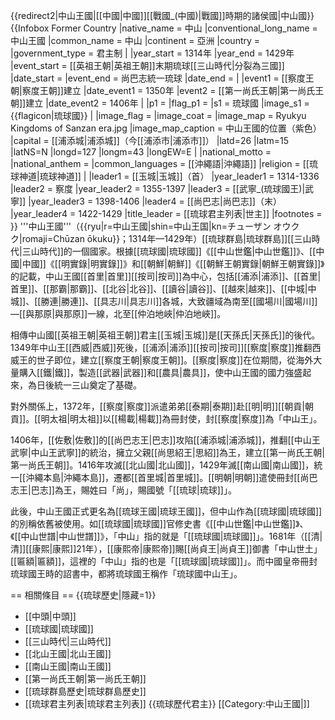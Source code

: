 {{redirect2|中山王國|[[中國|中國]][[戰國_(中國)|戰國]]時期的諸侯國|中山國}}
{{Infobox Former Country
|native_name = 中山
|conventional_long_name = 中山王國
|common_name = 中山
|continent   = 亞洲
|country     = 
|government_type    = 君主制
|
|year_start  = 1314年
|year_end    = 1429年
|event_start = [[英祖王朝|英祖王朝]]末期琉球[[三山時代|分裂為三國]]
|date_start  = 
|event_end   = 尚巴志統一琉球
|date_end    = 
|
|event1 = [[察度王朝|察度王朝]]建立
|date_event1 = 1350年
|event2 = [[第一尚氏王朝|第一尚氏王朝]]建立
|date_event2 = 1406年
|
|p1          = 
|flag_p1     = 
|s1          = 琉球國
|image_s1    = {{flagicon|琉球國}}
|
|image_flag   = 
|image_coat   = 
|image_map    = Ryukyu Kingdoms of Sanzan era.jpg
|image_map_caption  = 中山王國的位置（紫色）
|capital      = [[浦添城|浦添城]]（今[[浦添市|浦添市]]）
|latd=26 |latm=15 |latNS=N |longd=127 |longm=43 |longEW=E
|
|national_motto   = 
|national_anthem  = 
|common_languages = [[沖繩語|沖繩語]]
|religion         = [[琉球神道|琉球神道]]
|
|leader1      = [[玉城|玉城]]（首）
|year_leader1 = 1314-1336
|leader2      = 察度
|year_leader2 = 1355-1397
|leader3      = [[武寧_(琉球國王)|武寧]]
|year_leader3 = 1398-1406
|leader4      = [[尚巴志|尚巴志]]（末）
|year_leader4 = 1422-1429
|title_leader = [[琉球君主列表|世主]]
|footnotes  =
}}
'''中山王國'''（{{ryu|r=中山王國|shin=中山王国|kn=チューザン オウクク|romaji=Chūzan ōkuku}}；1314年—1429年）[[琉球群島|琉球群島]][[三山時代|三山時代]]的一個國家。根據[[琉球國|琉球國]]《[[中山世鑑|中山世鑑]]》、[[中國|中國]]《[[明實錄|明實錄]]》和[[朝鮮|朝鮮]]《[[朝鮮王朝實錄|朝鮮王朝實錄]]》的記載，中山王國[[首里|首里]][[按司|按司]]為中心，包括[[浦添|浦添]]、[[首里|首里]]、[[那霸|那霸]]、[[北谷|北谷]]、[[讀谷|讀谷]]、[[越來|越來]]、[[中城|中城]]、[[勝連|勝連]]、[[具志川|具志川]]各城，大致疆域為南至[[國場川|國場川]]—[[與那原|與那原]]一線，北至[[仲泊地峽|仲泊地峽]]。

相傳中山國[[英祖王朝|英祖王朝]]君主[[玉城|玉城]]是[[天孫氏|天孫氏]]的後代。1349年中山王[[西威|西威]]死後，[[浦添|浦添]][[按司|按司]][[察度|察度]]推翻西威王的世子即位，建立[[察度王朝|察度王朝]]。[[察度|察度]]在位期間，從海外大量購入[[鐵|鐵]]，製造[[武器|武器]]和[[農具|農具]]，使中山王國的國力強盛起來，為日後統一三山奠定了基礎。

對外關係上，1372年，[[察度|察度]]派遣弟弟[[泰期|泰期]]赴[[明|明]][[朝貢|朝貢]]。[[明太祖|明太祖]]以[[楊載|楊載]]為冊封使，封[[察度|察度]]為「中山王」。

1406年，[[佐敷|佐敷]]的[[尚巴志王|巴志]]攻陷[[浦添城|浦添城]]，推翻[[中山王武寧|中山王武寧]]的統治，擁立父親[[尚思紹王|思紹]]為王，建立[[第一尚氏王朝|第一尚氏王朝]]。1416年攻滅[[北山國|北山國]]，1429年滅[[南山國|南山國]]，統一[[沖繩本島|沖繩本島]]，遷都[[首里城|首里城]]。[[明朝|明朝]]遣使冊封[[尚巴志王|巴志]]為王，賜姓曰「尚」，賜國號「[[琉球|琉球]]」。

此後，中山王國正式更名為[[琉球王國|琉球王國]]，但中山作為[[琉球國|琉球國]]的別稱依舊被使用。如[[琉球國|琉球國]]官修史書《[[中山世鑑|中山世鑑]]》、《[[中山世譜|中山世譜]]》，「中山」指的就是「[[琉球國|琉球國]]」。1681年（[[清|清]][[康熙|康熙]]21年），[[康熙帝|康熙帝]]賜[[尚貞王|尚貞王]]御書「中山世土」[[匾額|匾額]]，這裡的「中山」指的也是「[[琉球國|琉球國]]」。而中國皇帝冊封琉球國王時的詔書中，都將琉球國王稱作「琉球國中山王」。

== 相關條目 ==
{{琉球歷史|隱藏=1}}
* [[中頭|中頭]]
* [[琉球國|琉球國]]
* [[三山時代|三山時代]]
* [[北山王國|北山王國]]
* [[南山王國|南山王國]]
* [[第一尚氏王朝|第一尚氏王朝]]
* [[琉球群島歷史|琉球群島歷史]]
* [[琉球君主列表|琉球君主列表]]
{{琉球歷代君主}}
[[Category:中山王國|]]